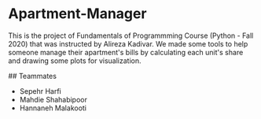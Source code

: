 # Apartment-Manager
This is the project of Fundamentals of Programmming Course (Python - Fall 2020) that was instructed by Alireza Kadivar.
We made some tools to help someone manage their apartment's bills by calculating each unit's share and drawing some plots for visualization.

 </ul>
## Teammates
<ul>
  <li>Sepehr Harfi</li>
  <li>Mahdie Shahabipoor</li>
  <li>Hannaneh Malakooti</li>
</ul>
